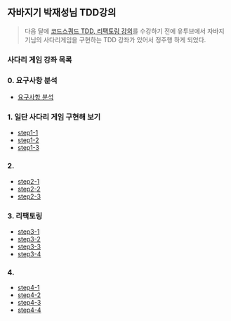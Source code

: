 ## 자바지기 박재성님 TDD강의
> 다음 달에 [코드스쿼드 TDD, 리팩토링 강의](http://codesquad.kr/page/specialTdd.html)를 수강하기 전에 유투브에서 자바지기님의 사다리게임을 구현하는 TDD 강좌가 있어서 정주행 하게 되었다.

### 사다리 게임 강좌 목록

### 0. 요구사항 분석
- <a href="https://www.youtube.com/watch?v=1nL9S34qCtA" target="_blank">요구사항 분석</a>

### 1. 일단 사다리 게임 구현해 보기
- <a href="https://www.youtube.com/watch?v=naZzd1XBNLw" target="_blank">step1-1</a>
- <a href="https://www.youtube.com/watch?v=0rJynxa_DWk&t=5s" target="_blank">step1-2</a>
- <a href="https://www.youtube.com/watch?v=vtB4gsZzLs8" target="_blank">step1-3</a>

### 2.
- <a href="https://www.youtube.com/watch?v=ByuSPCyfp-c" target="_blank">step2-1</a>
- <a href="https://www.youtube.com/watch?v=5gklOOLUkxA" target="_blank">step2-2</a>
- <a href="https://www.youtube.com/watch?v=z3OAEFSlzsM" target="_blank">step2-3</a>

### 3. 리팩토링
- <a href="https://www.youtube.com/watch?v=i20kNIDzV6g" target="_blank">step3-1 </a>
- <a href="https://www.youtube.com/watch?v=xRh4oTJpTFU" target="_blank">step3-2 </a>
- <a href="https://www.youtube.com/watch?v=IPhG75TmGiA" target="_blank">step3-3 </a>
- <a href="https://www.youtube.com/watch?v=ULVkcOnimQk" target="_blank">step3-4 </a>

### 4.
- <a href="https://www.youtube.com/watch?v=" target="_blank">step4-1 </a>
- <a href="https://www.youtube.com/watch?v=" target="_blank">step4-2 </a>
- <a href="https://www.youtube.com/watch?v=" target="_blank">step4-3 </a>
- <a href="https://www.youtube.com/watch?v=" target="_blank">step4-4 </a>
